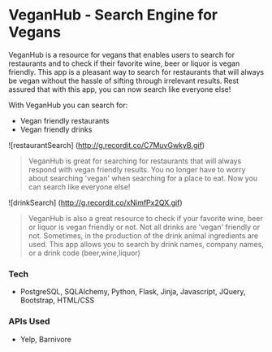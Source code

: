 # VeganHub - Search Engine for Vegans

 VeganHub is a resource for vegans that enables users to search for restaurants and to check if their favorite wine, beer or liquor is vegan friendly. This app is a pleasant way to search for restaurants that will always be vegan without the hassle of sifting through irrelevant results. Rest assured that with this app, you can now search like everyone else!
 
With VeganHub you can search for:
  - Vegan friendly restaurants 
  - Vegan friendly drinks
 
![restaurantSearch] (http://g.recordit.co/C7MuvGwkyB.gif)
> VeganHub is great for searching for restaurants
> that will always respond with vegan friendly results.
> You no longer have to worry about searching 'vegan' when searching for a place to eat.
> Now you can search like everyone else! 

![drinkSearch] (http://g.recordit.co/xNimfPx2QX.gif)
> VeganHub is also a great resource to check if your favorite wine, beer or liquor is vegan friendly or not. 
> Not all drinks are 'vegan' friendly or not. Sometimes, in the production of
> the drink animal ingredients are used. This app allows you to search by 
> drink names, company names, or a drink code (beer,wine,liquor) 

### Tech
* PostgreSQL, SQLAlchemy, Python, Flask, Jinja, Javascript, JQuery, Bootstrap, HTML/CSS
 
### APIs Used
* Yelp, Barnivore



 
 

